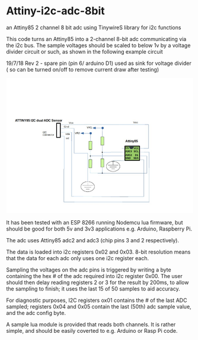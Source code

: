 # Attiny-i2c-adc-8bit

an Attiny85 2 channel 8 bit adc using TinywireS library for i2c functions

This code turns an Attiny85 into a 2-channel 8-bit adc communicating via the i2c bus. The sample voltages should be scaled to below 1v by a voltage divider circuit or such, 
as shown in the following example circuit 

19/7/18  Rev 2 - spare pin (pin 6/ arduino D1) used as sink for voltage divider 
( so can be turned on/off to remove current draw after testing)

 ![Sample Circuit](https://github.com/donquixote2u/Attiny-i2c-adc-8bit/blob/master/Attiny85-i2c-adc.jpg)

It has been tested with an ESP 8266 running Nodemcu lua firmware, but should be good for both 5v and 3v3 applications e.g. Arduino, Raspberry Pi.

The adc uses Attiny85 adc2 and adc3 (chip pins 3 and 2 respectively).

The data is loaded into i2c registers  0x02 and 0x03. 8-bit resolution means that the data for each adc only uses one i2c register
each.

Sampling the voltages on the adc pins is triggered by writing a byte containing the hex # of the adc required into i2c register  0x00.
The user should then delay reading registers 2 or 3 for the result by 200ms, to allow the sampling to finish; it uses the last 15 of 50 samples to aid accuracy.

For diagnostic purposes, I2C registers ox01 contains the # of the last ADC sampled; registers 0x04 and 0x05 contain the last (50th) adc sample value, and the adc config byte.

A sample lua module is provided that reads both channels. It is rather simple, and should be easily coverted to e.g. Arduino or Rasp Pi code.
